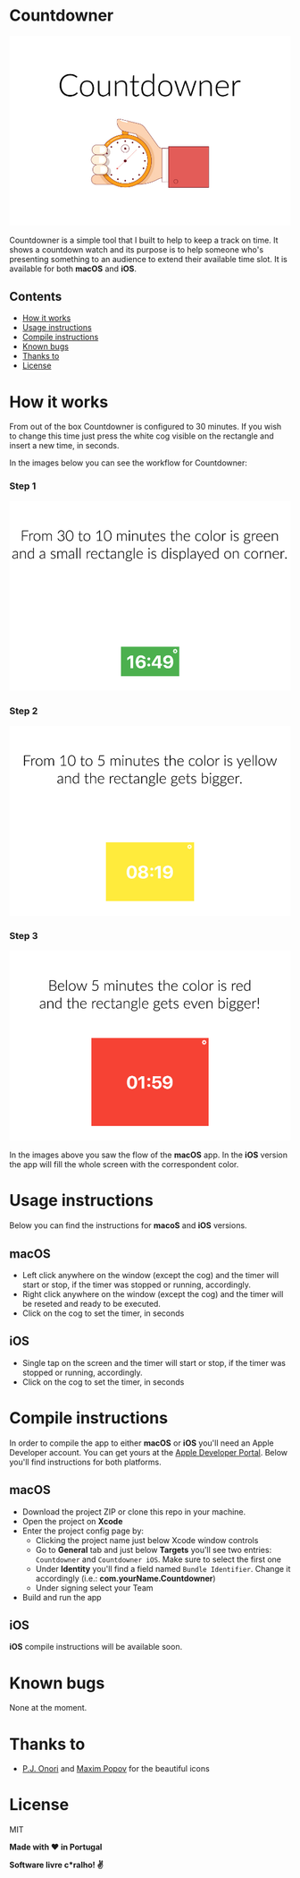 # Countdowner
![Countdowner logo](https://raw.githubusercontent.com/rafaelcpalmeida/Countdowner/master/img/countdownerLogo.jpg)

Countdowner is a simple tool that I built to help to keep a track on time. It shows a countdown watch and its purpose is to help someone who's presenting something to an audience to extend their available time slot. It is available for both **macOS** and **iOS**.

## Contents
- <a href="#how-it-works">How it works</a>
- <a href="#usage-instructions">Usage instructions</a>
- <a href="#compile-instructions">Compile instructions</a>
- <a href="#known-bugs">Known bugs</a>
- <a href="#thanks-to">Thanks to</a>
- <a href="#license">License</a>

# How it works
From out of the box Countdowner is configured to 30 minutes. If you wish to change this time just press the white cog visible on the rectangle and insert a new time, in seconds.

In the images below you can see the workflow for Countdowner:
### Step 1
![Countdowner logo](https://raw.githubusercontent.com/rafaelcpalmeida/Countdowner/master/img/step1.jpg)

### Step 2
![Countdowner logo](https://raw.githubusercontent.com/rafaelcpalmeida/Countdowner/master/img/step2.jpg)

### Step 3
![Countdowner logo](https://raw.githubusercontent.com/rafaelcpalmeida/Countdowner/master/img/step3.jpg)

In the images above you saw the flow of the **macOS** app. In the **iOS** version the app will fill the whole screen with the correspondent color.

# Usage instructions
Below you can find the instructions for **macoS** and **iOS** versions.

## macOS
- Left click anywhere on the window (except the cog) and the timer will start or stop, if the timer was stopped or running, accordingly.
- Right click anywhere on the window (except the cog) and the timer will be reseted and ready to be executed.
- Click on the cog to set the timer, in seconds

## iOS
- Single tap on the screen and the timer will start or stop, if the timer was stopped or running, accordingly.
- Click on the cog to set the timer, in seconds

# Compile instructions
In order to compile the app to either **macOS** or **iOS** you'll need an Apple Developer account. You can get yours at the [Apple Developer Portal]. Below you'll find instructions for both platforms.

## macOS
- Download the project ZIP or clone this repo in your machine.
- Open the project on **Xcode**
- Enter the project config page by:
    - Clicking the project name just below Xcode window controls
    - Go to **General** tab and just below **Targets** you'll see two entries: `Countdowner` and `Countdowner iOS`. Make sure to select the first one
    - Under **Identity** you'll find a field named `Bundle Identifier`. Change it accordingly (i.e.: **com.yourName.Countdowner**)
    - Under signing select your Team
- Build and run the app

## iOS
**iOS** compile instructions will be available soon.

# Known bugs
None at the moment.

# Thanks to
- [P.J. Onori] and [Maxim Popov] for the beautiful icons

# License

MIT

**Made with :heart: in Portugal**

**Software livre c\*ralho! :v:**

[//]: # (These are reference links used in the body of this note and get stripped out when the markdown processor does its job. There is no need to format nicely because it shouldn't be seen. Thanks SO - http://stackoverflow.com/questions/4823468/store-comments-in-markdown-syntax)

   [P.J. Onori]: <https://www.iconfinder.com/icons/118694/cog_icon>
   [Maxim Popov]: <https://www.freepik.com/free-vector/business-man-hand-holding-stopwatch_1311462.htm>
   [Apple Developer Portal]: <https://developer.apple.com>
